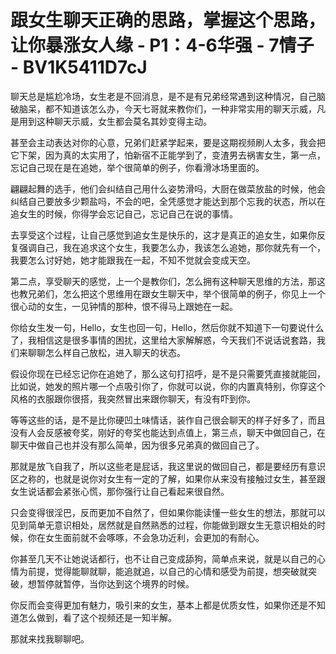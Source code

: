 # 跟女生聊天正确的思路，掌握这个思路，让你暴涨女人缘 - P1：4-6华强 - 7情子 - BV1K5411D7cJ

聊天总是尴尬冷场，女生老是不回消息，是不是有兄弟经常遇到这种情况，自己脑破脑呆，都不知道该怎么办，今天七哥就来教你们，一种非常实用的聊天示威，凡是用到这种聊天示威，女生都会莫名其妙变得主动。

甚至会主动表达对你的心意，兄弟们赶紧学起来，要是这期视频刷人太多，我会把它下架，因为真的太实用了，怕新宿不正能学到了，变渣男去祸害女生，第一点，忘记自己现在是在追她，举个很简单的例子，你看滑冰场里面的。

翩翩起舞的选手，他们会纠结自己用什么姿势滑吗，大厨在做菜放盐的时候，他会纠结自己要放多少颗盐吗，不会的吧，全凭感觉才能达到那个忘我的状态，所以在追女生的时候，你得学会忘记自己，忘记自己在说的事情。

去享受这个过程，让自己感觉到追女生是快乐的，这才是真正的追女生，如果你反复强调自己，我在追求这个女生，我要怎么办，我该怎么追她，那你就先有一个，我要怎么讨好她，她才能跟我在一起，不知不觉就会变成天空。

第二点，享受聊天的感觉，上一个是教你们，怎么拥有这种聊天思维的方法，那这也教兄弟们，怎么把这个思维用在跟女生聊天中，举个很简单的例子，你见上一个很心动的女生，一见钟情的那种，恨不得马上跟她在一起。

你给女生发一句，Hello，女生也回一句，Hello，然后你就不知道下一句要说什么了，我相信这是很多事情的困扰，这里给大家解解惑，今天我们不说话说套路，我们来聊聊怎么样自己放松，进入聊天的状态。

假设你现在已经忘记你在追她了，那么这句打招呼，是不是只需要凭直接就能回，比如说，她发的照片哪一个点吸引你了，你就可以说，你的内置真特别，你穿这个风格的衣服跟你很搭，我突然冒出来跟你聊天，有没有吓到你。

等等这些的话，是不是比你硬凹土味情话，装作自己很会聊天的样子好多了，而且没有人会反感被夸奖，刚好的夸奖也能达到点值上，第三点，聊天中做回自己，在聊天中做自己也并没有那么简单，因为很多兄弟真的做回自己了。

那就是放飞自我了，所以这些老是屁话，我这里说的做回自己，都是要经历有意识区之称的，也就是说你对女生有一定的了解，如果你从来没有接触过女生，甚至跟女生说话都会紧张心慌，那你强行让自己看起来很自然。

只会变得很淫巴，反而更加不自然了，但如果你能读懂一些女生的想法，那就可以见到简单无意识相处，居然就是自然熟悉的过程，你能做到跟女生无意识相处的时候，你在女生面前就不会啄啄，不会急功近利，会更加的有耐心。

你甚至几天不让她说话都行，也不让自己变成舔狗，简单点来说，就是以自己的心情为前提，觉得能聊就聊，能追就追，以自己的心情和感受为前提，想突破就突破，想暂停就暂停，当你达到这个境界的时候。

你反而会变得更加有魅力，吸引来的女生，基本上都是优质女性，如果你还是不知道怎么做到，看了这个视频还是一知半解。

那就来找我聊聊吧。